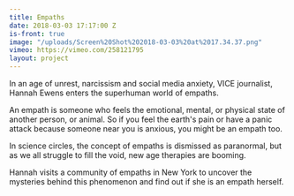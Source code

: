 ```yaml
---
title: Empaths
date: 2018-03-03 17:17:00 Z
is-front: true
image: "/uploads/Screen%20Shot%202018-03-03%20at%2017.34.37.png"
vimeo: https://vimeo.com/258121795
layout: project
---
```


In an age of unrest, narcissism and social media anxiety, VICE journalist, Hannah Ewens enters the superhuman world of empaths.

An empath is someone who feels the emotional, mental, or physical state of another person, or animal. So if you feel the earth's pain or have a panic attack because someone near you is anxious, you might be an empath too.

In science circles, the concept of empaths is dismissed as paranormal, but as we all struggle to fill the void, new age therapies are booming.

Hannah visits a community of empaths in New York to uncover the mysteries behind this phenomenon and find out if she is an empath herself.